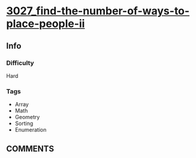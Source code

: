 # [3027_find-the-number-of-ways-to-place-people-ii](https://leetcode.com/problems/find-the-number-of-ways-to-place-people-ii)

## Info

### Difficulty

Hard

### Tags

- Array
- Math
- Geometry
- Sorting
- Enumeration

## __COMMENTS__

> 
